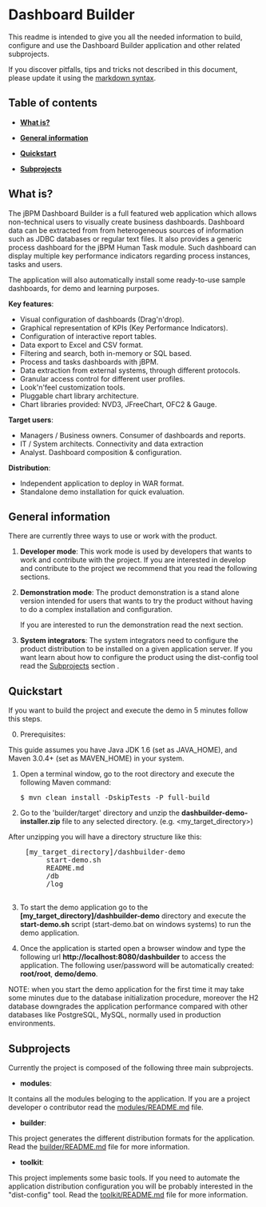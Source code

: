 Dashboard Builder
==========================

This readme is intended to give you all the needed information to build, configure and use the
Dashboard Builder application and other related subprojects.

If you discover pitfalls, tips and tricks not described in this document,
please update it using the [markdown syntax](http://daringfireball.net/projects/markdown/syntax).

Table of contents
------------------

* **[What is?](#what-is)**

* **[General information](#general-information)**

* **[Quickstart](#quickstart)**

* **[Subprojects](#subprojects)**

What is?
----------------

The jBPM Dashboard Builder is a full featured web application which allows non-technical users to visually create business dashboards.
Dashboard data can be extracted from from heterogeneous sources of information such as JDBC databases or regular text files.
It also provides a generic process dashboard for the jBPM Human Task module. Such dashboard can display multiple key performance indicators regarding process instances, tasks and users.

The application will also automatically install some ready-to-use sample dashboards, for demo and learning purposes.

**Key features**:
* Visual configuration of dashboards (Drag'n'drop).
* Graphical representation of KPIs (Key Performance Indicators).
* Configuration of interactive report tables.
* Data export to Excel and CSV format.
* Filtering and search, both in-memory or SQL based.
* Process and tasks dashboards with jBPM.
* Data extraction from external systems, through different protocols.
* Granular access control for different user profiles.
* Look'n'feel customization tools.
* Pluggable chart library architecture.
* Chart libraries provided: NVD3, JFreeChart, OFC2 & Gauge.

**Target users**:
* Managers / Business owners. Consumer of dashboards and reports.
* IT / System architects. Connectivity and data extraction
* Analyst. Dashboard composition & configuration.

**Distribution**:
* Independent application to deploy in WAR format.
* Standalone demo installation for quick evaluation.

General information
-------------------

There are currently three ways to use or work with the product.

1. **Developer mode**:
    This work mode is used by developers that wants to work and contribute with the project.
    If you are interested in develop and contribute to the project we recommend that you read the following sections.

2. **Demonstration mode**:
    The product demonstration is a stand alone version intended for users that wants to try the product without
    having to do a complex installation and configuration.

    If you are interested to run the demonstration read the next section.

3. **System integrators**:
    The system integrators need to configure the product distribution to be installed on a given application server.
    If you want learn about how to configure the product using the dist-config tool read the [Subprojects](#subprojects) section .


Quickstart
-------------------

If you want to build the project and execute the demo in 5 minutes follow this steps.

0. Prerequisites:

  This guide assumes you have Java JDK 1.6 (set as JAVA_HOME), and Maven 3.0.4+ (set as MAVEN_HOME) in your system.

1. Open a terminal window, go to the root directory and execute the following Maven command:

   <pre>$ mvn clean install -DskipTests -P full-build</pre>

2. Go to the 'builder/target' directory and unzip the **dashbuilder-demo-installer.zip** file to any selected directory. (e.g. <my_target_directory>)

  After unzipping you will have a directory structure like this:

  <pre>
    [my_target_directory]/dashbuilder-demo
         start-demo.sh
         README.md
         /db
         /log
   </pre>

3. To start the demo application go to the **[my_target_directory]/dashbuilder-demo** directory and execute
the **start-demo.sh** script (start-demo.bat on windows systems) to run the demo application.

4. Once the application is started open a browser window and type the following url **http://localhost:8080/dashbuilder**
to access the application. The following user/password will be automatically created: **root/root**, **demo/demo**.

  NOTE: when you start the demo application for the first time it may take some minutes due to the 
  database initialization procedure, moreover the H2 database downgrades the application performance 
  compared with other databases like PostgreSQL, MySQL, normally used in production environments.


Subprojects
-------------------

Currently the project is composed of the following three main subprojects.

* **modules**:

It contains all the modules beloging to the application.
If you are a project developer o contributor read the [modules/README.md](https://github.com/droolsjbpm/dashboard-builder/blob/master/modules/README.md) file.

* **builder**:

This project generates the different distribution formats for the application.
Read the [builder/README.md](https://github.com/droolsjbpm/dashboard-builder/blob/master/builder/README.md) file for more information.

* **toolkit**:

This project implements some basic tools. If you need to automate the application distribution configuration
you will be probably interested in the "dist-config" tool.
Read the [toolkit/README.md](https://github.com/droolsjbpm/dashboard-builder/blob/master/toolkit/README.md) file for more information.